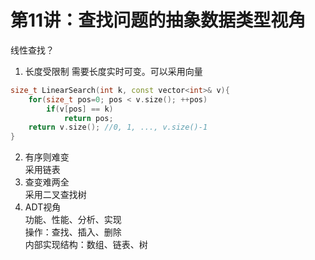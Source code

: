 # 第11讲：查找问题的抽象数据类型视角
线性查找？  
1. 长度受限制
需要长度实时可变。可以采用向量
```c++
size_t LinearSearch(int k, const vector<int>& v){
    for(size_t pos=0; pos < v.size(); ++pos)
        if(v[pos] == k)
            return pos;
    return v.size(); //0, 1, ..., v.size()-1
}
```
2. 有序则难变  
采用链表  
3. 查变难两全  
采用二叉查找树  
4. ADT视角  
功能、性能、分析、实现  
操作：查找、插入、删除  
内部实现结构：数组、链表、树